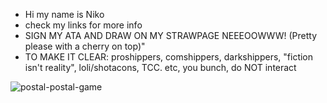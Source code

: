 - Hi my name is Niko
- check my links for more info
- SIGN MY ATA AND DRAW ON MY STRAWPAGE NEEEOOWWW! (Pretty please with a cherry on top)"
- TO MAKE IT CLEAR: proshippers, comshippers, darkshippers, "fiction isn't reality", loli/shotacons, TCC. etc, you bunch, do NOT interact

![postal-postal-game](https://github.com/user-attachments/assets/ac08b0e1-623a-4ef6-b7f6-c1cc8860016b)



